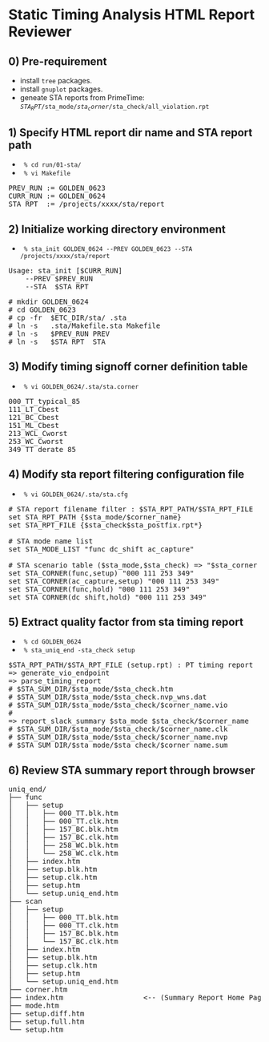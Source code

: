 # Static Timing Analysis HTML Report Reviewer
## 0) Pre-requirement

+ install <code>tree</code> packages.
+ install <code>gnuplot</code> packages.
+ geneate STA reports from PrimeTime: 
  <code>$STA_RPT/$sta_mode/$sta_corner/$sta_check/all_violation.rpt</code>

## 1) Specify HTML report dir name and STA report path

+ <code> % cd run/01-sta/ </code>
+ <code> % vi Makefile </code>

<pre>
PREV_RUN := GOLDEN_0623
CURR_RUN := GOLDEN_0624
STA_RPT  := /projects/xxxx/sta/report
</pre>

## 2) Initialize working directory environment

+ <code> % sta_init GOLDEN_0624 --PREV GOLDEN_0623 --STA /projects/xxxx/sta/report</code>

<pre>
Usage: sta_init [$CURR_RUN]
    --PREV $PREV_RUN
    --STA  $STA_RPT
</pre>

<pre>
# mkdir GOLDEN_0624 
# cd GOLDEN_0623
# cp -fr  $ETC_DIR/sta/ .sta
# ln -s   .sta/Makefile.sta Makefile
# ln -s   $PREV_RUN PREV
# ln -s   $STA_RPT  STA
</pre>

## 3) Modify timing signoff corner definition table

+ <code> % vi GOLDEN_0624/.sta/sta.corner </code>

<pre>
000_TT_typical_85
111_LT_Cbest
121_BC_Cbest
151_ML_Cbest
213_WCL_Cworst
253_WC_Cworst
349_TT_derate_85
</pre>

## 4) Modify sta report filtering configuration file

+ <code> % vi GOLDEN_0624/.sta/sta.cfg </code>

<pre>
# STA report filename filter : $STA_RPT_PATH/$STA_RPT_FILE
set STA_RPT_PATH {$sta_mode/$corner_name}
set STA_RPT_FILE {$sta_check$sta_postfix.rpt*}

# STA mode name list
set STA_MODE_LIST "func dc_shift ac_capture"

# STA scenario table ($sta_mode,$sta_check) => "$sta_corner ...."
set STA_CORNER(func,setup) "000 111 253 349"
set STA_CORNER(ac_capture,setup) "000 111 253 349"
set STA_CORNER(func,hold) "000 111 253 349"
set STA_CORNER(dc_shift,hold) "000 111 253 349"
</pre>

## 5) Extract quality factor from sta timing report

+ <code> % cd GOLDEN_0624 </code>
+ <code> % sta_uniq_end -sta_check setup </code>

<pre>
$STA_RPT_PATH/$STA_RPT_FILE (setup.rpt) : PT timing report
=> generate_vio_endpoint
=> parse_timing_report
# $STA_SUM_DIR/$sta_mode/$sta_check.htm
# $STA_SUM_DIR/$sta_mode/$sta_check.nvp_wns.dat
# $STA_SUM_DIR/$sta_mode/$sta_check/$corner_name.vio
#
=> report_slack_summary $sta_mode $sta_check/$corner_name
# $STA_SUM_DIR/$sta_mode/$sta_check/$corner_name.clk
# $STA_SUM_DIR/$sta_mode/$sta_check/$corner_name.nvp
# $STA_SUM_DIR/$sta_mode/$sta_check/$corner_name.sum
</pre>

## 6) Review STA summary report through browser

<pre>
uniq_end/
├── func
│   ├── setup
│   │   ├── 000_TT.blk.htm
│   │   ├── 000_TT.clk.htm
│   │   ├── 157_BC.blk.htm
│   │   ├── 157_BC.clk.htm
│   │   ├── 258_WC.blk.htm
│   │   └── 258_WC.clk.htm
│   ├── index.htm
│   ├── setup.blk.htm
│   ├── setup.clk.htm
│   ├── setup.htm
│   └── setup.uniq_end.htm
├── scan
│   ├── setup
│   │   ├── 000_TT.blk.htm
│   │   ├── 000_TT.clk.htm
│   │   ├── 157_BC.blk.htm
│   │   └── 157_BC.clk.htm
│   ├── index.htm
│   ├── setup.blk.htm
│   ├── setup.clk.htm
│   ├── setup.htm
│   └── setup.uniq_end.htm
├── corner.htm
├── index.htm                   <-- (Summary Report Home Page)
├── mode.htm
├── setup.diff.htm
├── setup.full.htm
└── setup.htm
</prev>
